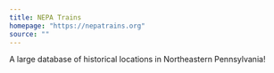 ```yaml
---
title: NEPA Trains
homepage: "https://nepatrains.org"
source: ""
---
```


A large database of historical locations in Northeastern Pennsylvania!